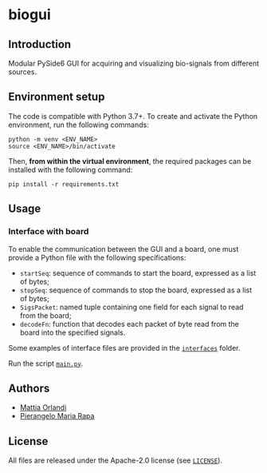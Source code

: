 # biogui

## Introduction
Modular PySide6 GUI for acquiring and visualizing bio-signals from different sources.

## Environment setup
The code is compatible with Python 3.7+. To create and activate the Python environment, run the following commands:
```
python -m venv <ENV_NAME>
source <ENV_NAME>/bin/activate
```

Then, **from within the virtual environment**, the required packages can be installed with the following command:
```
pip install -r requirements.txt
```

## Usage

### Interface with board
To enable the communication between the GUI and a board, one must provide a Python file with the following specifications:

- `startSeq`: sequence of commands to start the board, expressed as a list of bytes;
- `stopSeq`: sequence of commands to stop the board, expressed as a list of bytes;
- `SigsPacket`: named tuple containing one field for each signal to read from the board;
- `decodeFn`: function that decodes each packet of byte read from the board into the specified signals.

Some examples of interface files are provided in the [`interfaces`](https://github.com/pulp-bio/biogui/blob/main/interfaces) folder.

Run the script [`main.py`](https://github.com/pulp-bio/biogui/blob/main/main.py).

## Authors
- [Mattia Orlandi](https://www.unibo.it/sitoweb/mattia.orlandi/en)
- [Pierangelo Maria Rapa](https://www.unibo.it/sitoweb/pierangelomaria.rapa/en)

## License
All files are released under the Apache-2.0 license (see [`LICENSE`](https://github.com/pulp-bio/biogui/blob/main/LICENSE)).
